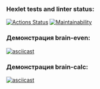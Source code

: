### Hexlet tests and linter status:
[![Actions Status](https://github.com/Kosmos3-14/fullstack-javascript-project-44/workflows/hexlet-check/badge.svg)](https://github.com/Kosmos3-14/fullstack-javascript-project-44/actions)
[![Maintainability](https://api.codeclimate.com/v1/badges/09a2890a3942ca430564/maintainability)](https://codeclimate.com/github/Kosmos3-14/fullstack-javascript-project-44/maintainability)

### Демонстрация brain-even:
[![asciicast](https://asciinema.org/a/8pmqqwoZko931LLwfkZHqzZRR.svg)](https://asciinema.org/a/8pmqqwoZko931LLwfkZHqzZRR)

### Демонстрация brain-calc:
[![asciicast](https://asciinema.org/a/ffaIxf1cSzfr2kcFmrxeWV9n2.svg)](https://asciinema.org/a/ffaIxf1cSzfr2kcFmrxeWV9n2)